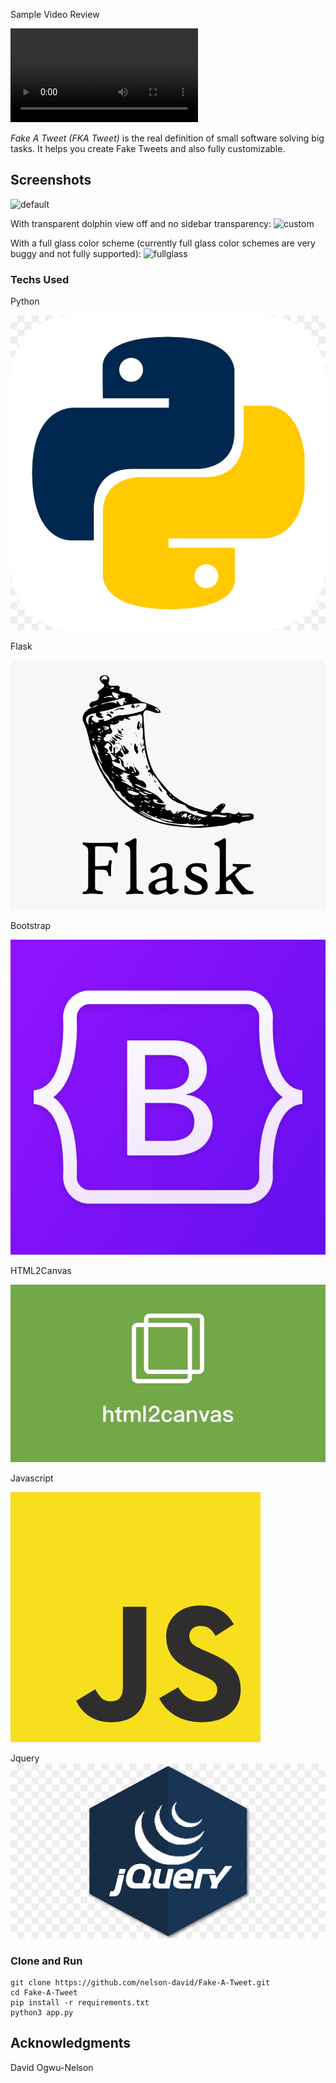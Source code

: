 
  Sample Video Review

  <video src="https://github.com/nelson-david/Fake-A-Tweet/blob/main/static/img/demo_images/review_video.webm" autoplay>
  </video>

*Fake A Tweet (FKA Tweet)* is the real definition of small software solving big tasks. It helps you create Fake Tweets and also fully customizable.

## Screenshots

![default](https://github.com/Luwx/Lightly/blob/master/Lightly-default.png)

With transparent dolphin view off and no sidebar transparency:
![custom](https://github.com/Luwx/Lightly/blob/master/Lightly-custom.png)

With a full glass color scheme (currently full glass color schemes are very buggy and not fully supported):
![fullglass](https://github.com/Luwx/Lightly/blob/master/Lightly-fullglass.png)


### Techs Used

Python

![Python](https://github.com/nelson-david/Fake-A-Tweet/blob/main/static/img/demo_images/python.jpg)

Flask

![Flask](https://github.com/nelson-david/Fake-A-Tweet/blob/main/static/img/demo_images/flask.png)

Bootstrap

![Bootstrap](https://github.com/nelson-david/Fake-A-Tweet/blob/main/static/img/demo_images/bootstrap.png)

HTML2Canvas

![HTML2Canvas](https://github.com/nelson-david/Fake-A-Tweet/blob/main/static/img/demo_images/h2c.jpeg)

Javascript

![Javascript](https://github.com/nelson-david/Fake-A-Tweet/blob/main/static/img/demo_images/javascript.png)

Jquery
![Jquery](https://github.com/nelson-david/Fake-A-Tweet/blob/main/static/img/demo_images/jquery.jpg)


### Clone and Run

```
git clone https://github.com/nelson-david/Fake-A-Tweet.git
cd Fake-A-Tweet
pip install -r requirements.txt
python3 app.py
```

## Acknowledgments

David Ogwu-Nelson